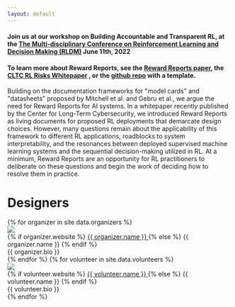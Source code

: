 ```yaml
---
layout: default
---
```



<!-- <span class="click-to-join">[>> Click here to join the workshop live-stream <<](https://neurips.cc/virtual/2021/workshop/21864)</span> -->

<!-- <span class="click-to-join-sub">(must be registered for NeurIPS and logged-in!)</span> -->

<h4 class="text-center"> <strong> <span class="important">Join us at our workshop </span>on Building Accountable and Transparent RL</strong>, at the <a href="https://rldm.org"> The Multi-disciplinary Conference on Reinforcement Learning and Decision Making
          (RLDM)</a> June 11th, 2022</h4>

<h4 class="text-center"> To learn more about Reward Reports, see the 
          <a href="/assets/reward_reports_for_rl.pdf"> Reward Reports paper</a>, the
          <a href="http://arxiv.org/abs/2202.05716"> CLTC RL Risks Whitepaper</a> , or the 
          <a href="https://github.com/RewardReports/reward-reports">github repo</a> with a template.
</h4>

Building on the documentation frameworks for "model cards" and "datasheets" proposed by Mitchell et al. and Gebru et al., we argue the need for Reward Reports for AI systems. In a whitepaper recently published by the Center for Long-Term Cybersecurity, we introduced Reward Reports as living documents for proposed RL deployments that demarcate design choices. However, many questions remain about the applicability of this framework to different RL applications, roadblocks to system interpretability, and the resonances between deployed supervised machine learning systems and the sequential decision-making utilized in RL. At a minimum, Reward Reports are an opportunity for RL practitioners to deliberate on these questions and begin the work of deciding how to resolve them in practice.


# Designers

<div class="container">
	{% for organizer in site.data.organizers %}
    <div class="organizer row">
        <div class="col-md-auto text-center">
            <img src="{{ organizer.image }}" class="organizer-img" />
            <div class="break"></div>
            {% if organizer.website %}
            <a href="{{ organizer.website }}" target="_blank" >
                {{ organizer.name }}
            </a>
            {% else %}
                {{ organizer.name }}
            {% endif %}
        </div>
        <div class="organizer-bio col">{{ organizer.bio }}</div>
    </div>
    {% endfor %}
    {% for volunteer in site.data.volunteers %}
    <div class="organizer row">
        <div class="col-md-auto text-center">
            <img src="{{ volunteer.image }}" class="organizer-img" />
            <div class="break"></div>
            {% if volunteer.website %}
            <a href="{{ volunteer.website }}" target="_blank" >
                {{ volunteer.name }}
            </a>
            {% else %}
                {{ volunteer.name }}
            {% endif %}
        </div>
        <div class="organizer-bio col">{{ volunteer.bio }}</div>
    </div>
    {% endfor %}
</div>